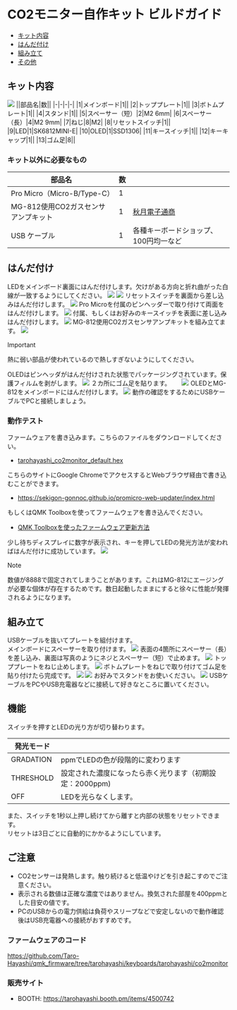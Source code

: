 # CO2モニター自作キット ビルドガイド
- [キット内容](#キット内容)
- [はんだ付け](#はんだ付け)
- [組み立て](#組み立て)
- [その他](#その他)

## キット内容
![](img/IMG_2716.jpeg) 
||部品名|数||
|-|-|-|-|
|1|メインボード|1||
|2|トッププレート|1||
|3|ボトムプレート|1||
|4|スタンド|1||
|5|スペーサー（短）|2|M2 6mm|
|6|スペーサー（長）|4|M2 9mm|
|7|ねじ|8|M2|
|8|リセットスイッチ|1||
|9|LED|1|SK6812MINI-E|
|10|OLED|1|SSD1306|
|11|キースイッチ|1||
|12|キーキャップ|1||
|13|ゴム足|8||


### キット以外に必要なもの
|部品名|数||
|-|-|-|
|Pro Micro（Micro-B/Type-C）|1||
|MG-812使用CO2ガスセンサアンプキット|1|[秋月電子通商](https://akizukidenshi.com/catalog/g/gK-16446/)|
|USB ケーブル|1|各種キーボードショップ、100円均一など|

## はんだ付け
LEDをメインボード裏面にはんだ付けします。欠けがある方向と折れ曲がった白線が一致するようにしてください。
![](img/IMG_2440.jpeg) 
![](img/IMG_2446.jpeg) 
リセットスイッチを裏面から差し込みはんだ付けします。
![](img/IMG_2450.jpeg) 
Pro Microを付属のピンヘッダーで取り付けて両面をはんだ付けします。
![](img/IMG_2723.jpeg) 
付属、もしくはお好みのキースイッチを表面に差し込みはんだ付けします。
![](img/IMG_2732.jpeg) 
MG-812使用CO2ガスセンサアンプキットを組み立てます。
![](img/IMG_2457.jpeg) 

> [!IMPORTANT] 
> 熱に弱い部品が使われているので熱しすぎないようにしてください。

OLEDはピンヘッダがはんだ付けされた状態でパッケージングされています。保護フィルムを剥がします。
![](img/IMG_2719.jpeg) 
２カ所にゴム足を貼ります。　　
![](img/IMG_2690.jpeg) 
OLEDとMG-812をメインボードにはんだ付けします。
![](img/IMG_2733.jpeg) 
動作の確認をするためにUSBケーブルでPCと接続しましょう。

### 動作テスト
ファームウェアを書き込みます。こちらのファイルをダウンロードしてください。
- [tarohayashi_co2monitor_default.hex](https://github.com/Taro-Hayashi/co2monitor/releases/latest/download/tarohayashi_co2monitor_default.hex)

こちらのサイトにGoogle ChromeでアクセスするとWebブラウザ経由で書き込むことができます。
- https://sekigon-gonnoc.github.io/promicro-web-updater/index.html

もしくはQMK Toolboxを使ってファームウェアを書き込んでください。
- [QMK Toolboxを使ったファームウェア更新方法](firmware.md)

少し待ちディスプレイに数字が表示され、キーを押してLEDの発光方法が変わればはんだ付けに成功しています。
![](img/IMG_2736.jpeg) 
> [!NOTE] 
> 数値が8888で固定されてしまうことがあります。これはMG-812にエージングが必要な個体が存在するためです。数日起動したままにすると徐々に性能が発揮されるようになります。

## 組み立て
USBケーブルを抜いてプレートを組付けます。  
メインボードにスペーサーを取り付けます。
![](img/IMG_2479.jpeg) 
表面の4箇所にスペーサー（長）を差し込み、裏面は写真のようにネジとスペーサー（短）で止めます。
![](img/IMG_2485.jpeg) 
トッププレートをねじ止めします。
![](img/IMG_2489.jpeg) 
ボトムプレートをねじで取り付けてゴム足を貼り付けたら完成です。
![](img/IMG_2494.jpeg) 
![](img/IMG_2742.jpeg) 
お好みでスタンドをお使いください。
![](img/IMG_2748.jpeg) 
USBケーブルをPCやUSB充電器などに接続して好きなところに置いてください。  

## 機能
スイッチを押すとLEDの光り方が切り替わります。  

|発光モード||
|-|-|
|GRADATION|ppmでLEDの色が段階的に変わります|
|THRESHOLD|設定された濃度になったら赤く光ります（初期設定：2000ppm)|
|OFF|LEDを光らなくします。|

また、スイッチを1秒以上押し続けてから離すと内部の状態をリセットできます。  
リセットは3日ごとに自動的にかかるようにしています。

## ご注意
- CO2センサーは発熱します。触り続けると低温やけどを引き起こすのでご注意ください。  
- 表示される数値は正確な濃度ではありません。換気された部屋を400ppmとした目安の値です。  
- PCのUSBからの電力供給は負荷やスリープなどで安定しないので動作確認後はUSB充電器への接続がおすすめです。  

### ファームウェアのコード
https://github.com/Taro-Hayashi/qmk_firmware/tree/tarohayashi/keyboards/tarohayashi/co2monitor

### 販売サイト
- BOOTH: https://tarohayashi.booth.pm/items/4500742
